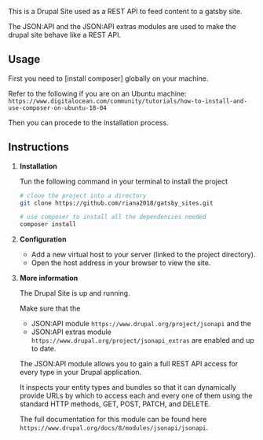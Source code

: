 This is a Drupal Site used as a REST API to feed content to a gatsby site.

The JSON:API and the JSON:API extras modules are used to make the drupal site behave like a REST API.

## Usage
First you need to [install composer] globally on your machine.

Refer to the following if you are on an Ubuntu machine:
`https://www.digitalocean.com/community/tutorials/how-to-install-and-use-composer-on-ubuntu-18-04`

Then you can procede to the installation process.
## Instructions

1.  **Installation**

    Tun the following command in your terminal to install the project

    ```sh
    # clone the project into a directory
    git clone https://github.com/riana2018/gatsby_sites.git

    # use composer to install all the dependencies needed
    composer install

    ```
1.  **Configuration**

    * Add a new virtual host to your server (linked to the project directory).
    * Open the host address in your browser to view the site.

1.  **More information**

    The Drupal Site is up and running.

    Make sure that the
    * JSON:API module `https://www.drupal.org/project/jsonapi` and the
    * JSON:API extras module `https://www.drupal.org/project/jsonapi_extras` are enabled and up to date.

    The JSON:API module allows you to gain a full REST API access for every type in your Drupal application.

    It inspects your entity types and bundles so that it can dynamically provide URLs by which to access each and every one of them using the standard HTTP methods, GET, POST, PATCH, and DELETE.

    The full documentation for this module can be found here `https://www.drupal.org/docs/8/modules/jsonapi/jsonapi`.
